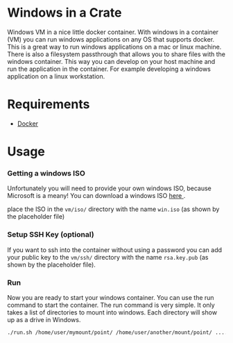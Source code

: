 # Windows in a Crate

Windows VM in a nice little docker container. With windows in a container (VM) you can run windows applications on any OS that supports docker. This is a great way to run windows applications on a mac or linux machine. There is also a filesystem passthrough that allows you to share files with the windows container. This way you can develop on your host machine and run the application in the container. For example developing a windows application on a linux workstation.

# Requirements
- [Docker](https://docs.docker.com/get-docker/) 

# Usage

### Getting a windows ISO 
Unfortunately you will need to provide your own windows ISO, because Microsoft is a meany!
You can download a windows ISO [here ](https://www.microsoft.com/en-us/software-download/windows11).

place the ISO in the `vm/iso/` directory with the name `win.iso` (as shown by the placeholder file)

### Setup SSH Key (optional)
If you want to ssh into the container without using a password you can add your public key to the `vm/ssh/` directory with the name `rsa.key.pub` (as shown by the placeholder file).

### Run
Now you are ready to start your windows container. You can use the run command to start the container. 
The run command is very simple. It only takes a list of directories to mount into windows. Each directory 
will show up as a drive in Windows.
```bash 
./run.sh /home/user/mymount/point/ /home/user/another/mount/point/ .... 
```
